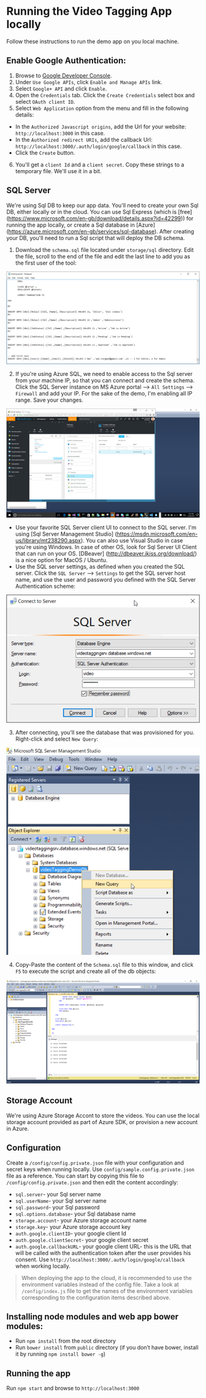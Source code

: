 ﻿# Running the Video Tagging App locally
Follow these instructions to run the demo app on you local machine.

## Enable Google Authentication:
1. Browse to [Google Developer Console](https://console.developers.google.com/?pli=1). 
2. Under `Use Google APIs`, click `Enable and Manage APIs` link.
3. Select `Google+ API` and click `Enable`.
4. Open the `Credentials` tab. Click the `Create Credentials` select box and select `OAuth client ID`.
5. Select `Web Application` option from the menu and fill in the following details:
  * In the `Authorized Javascript origins`, add the Url for your website: `http://localhost:3000` in this case.
  * In the `Authorized redirect URIs`, add the callback Url: `http://localhost:3000/.auth/login/google/callback` in this case.
  * Click the `Create` button.
6. You'll get a `client Id` and a `client secret`. Copy these strings to a temporary file. We'll use it in a bit.

## SQL Server
We're using Sql DB to keep our app data. You'll need to create your own Sql DB, either locally or in the cloud.
You can use Sql Express (which is [free] (https://www.microsoft.com/en-gb/download/details.aspx?id=42299)) for running the app locally, or create a Sql database in [Azure] (https://azure.microsoft.com/en-gb/services/sql-database).
After creating your DB, you'll need to run a Sql script that will deploy the DB schema.

1. Download the `schema.sql` file located under `storage/sql` directory. Edit the file, scroll to the end of the file and edit the last line to add you as the first user of the tool:

![screenshot](https://github.com/CatalystCode/VideoTaggingTool/raw/master/deploy/img/img100.png)

2. If you're using Azure SQL, we need to enable access to the Sql server from your machine IP, so that you can connect and create the schema. Click the SQL Server instance on MS Azure portal --> `All Settings` --> `Firewall` and add your IP. For the sake of the demo, I'm enabling all IP range. Save your changes.

![screenshot](https://github.com/CatalystCode/VideoTaggingTool/raw/master/deploy/img/img115.png)

  * Use your favorite SQL Server client UI to connect to the SQL server. I'm using [Sql Server Management Studio] (https://msdn.microsoft.com/en-us/library/mt238290.aspx). You can also use Visual Studio in case you're using Windows. In case of other OS, look for Sql Server UI Client that can run on your OS. [DBeaver] (http://dbeaver.jkiss.org/download/) is a nice option for MacOS / Ubuntu.
  * Use the SQL server settings, as defined when you created the SQL server. Click the `SQL Server` --> `Settings` to get the SQL server host name, and use the user and password you defined with the SQL Server Authentication scheme:
  
![screenshot](https://github.com/CatalystCode/VideoTaggingTool/raw/master/deploy/img/img110.png)

3. After connecting, you'll see the database that was provisioned for you. Right-click and select `New Query`:

![screenshot](https://github.com/CatalystCode/VideoTaggingTool/raw/master/deploy/img/img120.png)

4. Copy-Paste the content of the `Schema.sql` file to this window, and click `F5` to execute the script and create all of the db objects:

![screenshot](https://github.com/CatalystCode/VideoTaggingTool/raw/master/deploy/img/img130.png)

## Storage Account
We're using Azure Storage Accont to store the videos. 
You can use the local storage account provided as part of Azure SDK, or provision a new account in Azure.

## Configuration
Create a `/config/config.private.json` file with your configuration and secret keys when running locally. Use `config/sample.config.private.json` file as a reference.
You can start by copying this file to `/config/config.private.json` and then edit the content accordingly:
* `sql.server`- your Sql server name
* `sql.userName`- your Sql server name
* `sql.password`- your Sql password
* `sql.options.database`- your Sql database name
* `storage.account`- your Azure storage account name
* `storage.key`- your Azure storage account key
* `auth.google.clientID`- your google client Id
* `auth.google.clientSecret`- your google client secret
* `auth.google.callbackURL`- your google client URL- this is the URL that will be called with the authentication token after the user provides his consent. Use `http://localhost:3000/.auth/login/google/callback` when working locally.

> When deploying the app to the cloud, it is recommended to use the environment variables instead of the config file.
> Take a look at `/config/index.js` file to get the names of the environment variables corresponding to the configuration items described above.


## Installing node modules and web app bower modules:
* Run `npm install` from the root directory
* Run `bower install` from `public` directory (if you don’t have bower, install it by running `npm install bower -g`)

## Running the app
Run `npm start` and browse to `http://localhost:3000`
